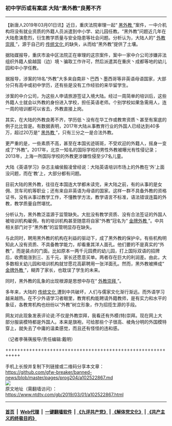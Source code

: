 ### 初中学历或有案底 大陆“黑外教”良莠不齐
------------------------

<div class="post_content">
 <p>
  【新唐人2019年03月01日讯】近日，重庆法院审理一起“
  <a href="https://www.ntdtv.com/gb/黑外教.htm">
   黑外教
  </a>
  ”案件，一中介机构将没有就业资质的外籍人员派遣到中小学、幼儿园任教。“黑外教”问题近几年在大陆愈演愈烈，衍生教学质量与安全隐患等社会问题。分析认为，大陆人的“
  <a href="https://www.ntdtv.com/gb/外教崇拜.htm">
   外教崇拜
  </a>
  ”，源于自己的
  <a href="https://www.ntdtv.com/gb/传统文化.htm">
   传统文化
  </a>
  的缺失，从而给“黑外教”提供了土壤。
 </p>
 <p>
  据陆媒报导，重庆市渝中区法院正在审理的这宗案件，案中一家中介公司涉嫌非法组织外籍人偷越国（边）境丶骗取工作许可，然后派遣其在重庆丶成都等地的幼儿园和中小学任教。
 </p>
 <p>
  据报导，涉案的18名“外教”大多来自南非丶巴西丶墨西哥等非英语母语国家，大部分只有高中或初中学历，还有些是没有工作经验的来华留学生。
 </p>
 <p>
  涉案的中介公司，为这些人申请旅游签证入境大陆。经过一周简单的培训后，这些外籍人士就会以外教的身份进入学校，担任英语老师。个别学校如果急需用人，连一周的培训都可以省去，外教直接上岗。
 </p>
 <p>
  其实，在大陆的外教良莠不齐，学历低丶没有在华工作或教育资质丶甚至有案底的例子比比皆是。有数据表明，2017年大陆从事教育行业的外国人已经达到40多万，超过20万是“
  <a href="https://www.ntdtv.com/gb/黑外教.htm">
   黑外教
  </a>
  ”，只有三分之一是合法外教。
 </p>
 <p>
  更严重的是，一些素质不高，甚至在本国劣迹斑斑，不受欢迎的外籍人，摇身一变成了“外教”。2017年，北京一知名的国际学校的男性外教被曝光有性侵记录；2013年，上海一所国际学校的外教更涉嫌性侵至少7名儿童。
 </p>
 <p>
  大陆《英语学习》杂志主编侯毅凌曾经说：大陆英语培训市场上的外教在‘外’上面没问题，而在‘教’上，大部分都有问题。
 </p>
 <p>
  目前大陆的黑外教，往往在本国连大学都未读完，来大陆之前，有的从事的是女佣、货车司机等职业；还有来自非英语为母语的国家。这样一群不具备外教的资格证书，没有从事过教学工作，不懂教学方法，教学语言不标准，语法错误连篇的外教，教学质量自然堪忧。
 </p>
 <p>
  分析认为，黑外教泛滥源于监管缺失。大批没有教学资质、没有合法签证的外国人被培训机构雇佣，有的培训机构甚至随意将自家“外教”冠名为“
  <a href="https://www.ntdtv.com/gb/金牌外教.htm">
   金牌外教
  </a>
  ”。中共相关部门对于“黑外教”的监管明显存在缺失。
 </p>
 <p>
  与此同时，聘用黑外教的机构在利益的驱动下，成了黑外教的保护伞。有些机构明知此人没有资质、不具备教学能力，却看重其洋人面孔。他们要的不是真实的“外教”，而是装点的门面。比如原本一两千元园费的幼儿园，打上国际双语的招牌后，收费能涨到三、五千元，家长还愿意买单。两者存在巨大的利润差。由此，大多数相关幼儿园和培训机构就甘愿花高薪聘用一张洋面孔。然而，黑外教被捧成“
  <a href="https://www.ntdtv.com/gb/金牌外教.htm">
   金牌外教
  </a>
  ”，糊弄了家长，也耽误了学生的未来。
 </p>
 <p>
  同时，黑外教的乱象的出现根源是思想中存在“
  <a href="https://www.ntdtv.com/gb/外教崇拜.htm">
   外教崇拜
  </a>
  ”。
 </p>
 <p>
  多年来，大陆的
  <a href="https://www.ntdtv.com/gb/传统文化.htm">
   传统文化
  </a>
  遭到中共破坏，人们与儒家文化渐行渐远。而外语学习越来越热。在不少外语学习者眼里，教育机构能聘请外籍教师，是有实力和水平的象征，各教育机构也纷纷以“外教”树立形象，作为招揽生源的手段。
 </p>
 <p>
  网友对此现象发表评论说:不仅是外教崇拜，我看还有外模(特)崇拜。现在网上大部分服装模特都是外国人。本来是旗袍，可给那些个子很高、棱角分明的外国模特穿上，就失去了中庸的温柔感觉，而且还有怪怪的违和感。
 </p>
 <p>
  （记者李蒨蒨报导/责任编辑:戴明）
 </p>
 <div class="single_ad">
 </div>
</div>

+++++++++++++++++++++++++++++++++++++++++++++++++++++++++++<br/><br/>
手机上长按并复制下列链接或二维码分享本文章：<br/>
https://github.com/gfw-breaker/banned-news/blob/master/pages/prog204/a102522867.md <br/>
<a href='https://github.com/gfw-breaker/banned-news/blob/master/pages/prog204/a102522867.md'><img src='https://github.com/gfw-breaker/banned-news/blob/master/pages/prog204/a102522867.md.png'/></a> <br/>
原文地址（需翻墙访问）：https://www.ntdtv.com/gb/2019/03/01/a102522867.html


------------------------
#### [首页](https://github.com/gfw-breaker/banned-news/blob/master/README.md) &nbsp;|&nbsp; [Web代理](https://github.com/labour-camp/helloworld) &nbsp;|&nbsp; [一键翻墙软件](https://github.com/gfw-breaker/nogfw/blob/master/README.md) &nbsp;| [《九评共产党》](https://github.com/gfw-breaker/9ping.md/blob/master/README.md#九评之一评共产党是什么) | [《解体党文化》](https://github.com/gfw-breaker/jtdwh.md/blob/master/README.md) | [《共产主义的终极目的》](https://github.com/gfw-breaker/gczydzjmd.md/blob/master/README.md)

